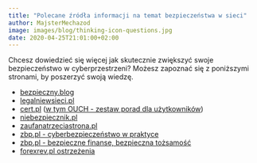 ```yaml
---
title: "Polecane źródła informacji na temat bezpieczeństwa w sieci"
author: MajsterMechazod
image: images/blog/thinking-icon-questions.jpg
date: 2020-04-25T21:01:00+02:00
---
```


Chcesz dowiedzieć się więcej jak skutecznie zwiększyć swoje bezpieczeństwo w cyberprzestrzeni? Możesz zapoznać się z poniższymi stronami, by poszerzyć swoją wiedzę.

* [bezpieczny.blog](https://bezpieczny.blog "https://bezpieczny.blog")
* [legalniewsieci.pl](https://www.legalniewsieci.pl "https://www.legalniewsieci.pl")
* [cert.pl](https://www.cert.pl/ "https://www.cert.pl") ([w tym OUCH - zestaw porad dla użytkowników](https://www.cert.pl/ouch/ "cert.pl/ouch"))
* [niebezpiecznik.pl](https://niebezpiecznik.pl "https://niebezpiecznik.pl")
* [zaufanatrzeciastrona.pl](https://zaufanatrzeciastrona.pl "https://zaufanatrzeciastrona.pl")
* [zbp.pl - cyberbezpieczeństwo w praktyce](https://zbp.pl/dla-klientow/bankowcy-dla-edukacji/cyberbezpieczenstwo-w-praktyce "https://zbp.pl/dla-klientow/bankowcy-dla-edukacji/cyberbezpieczenstwo-w-praktyce")
* [zbp.pl - bezpieczne finanse, bezpieczna tożsamość](https://zbp.pl/dla-klientow/bankowcy-dla-edukacji/bezpieczne-finanse,-bezpieczna-tozsamosc "https://zbp.pl/dla-klientow/bankowcy-dla-edukacji/bezpieczne-finanse,-bezpieczna-tozsamosc")
* [forexrev.pl ostrzeżenia](https://forexrev.pl/newsy/ostrzezenia/)
